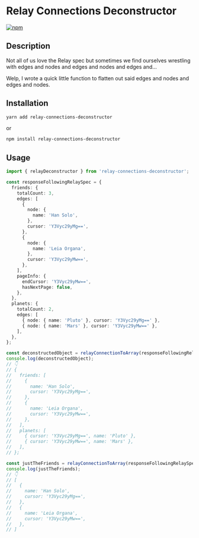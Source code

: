 # Relay Connections Deconstructor

[![npm](https://img.shields.io/npm/v/relay-connections-deconstructor?style=plastic)](https://www.npmjs.com/package/relay-connections-deconstructor)

## Description

Not all of us love the Relay spec but sometimes we find ourselves wrestling with edges and nodes and edges and nodes and edges and...

Welp, I wrote a quick little function to flatten out said edges and nodes and edges and nodes.

## Installation

```bash
yarn add relay-connections-deconstructor
```

or

```bash
npm install relay-connections-deconstructor
```

## Usage

```typescript
import { relayDeconstructor } from 'relay-connections-deconstructor';

const responseFollowingRelaySpec = {
  friends: {
    totalCount: 3,
    edges: [
      {
        node: {
          name: 'Han Solo',
        },
        cursor: 'Y3Vyc29yMg==',
      },
      {
        node: {
          name: 'Leia Organa',
        },
        cursor: 'Y3Vyc29yMw==',
      },
    ],
    pageInfo: {
      endCursor: 'Y3Vyc29yMw==',
      hasNextPage: false,
    },
  },
  planets: {
    totalCount: 2,
    edges: [
      { node: { name: 'Pluto' }, cursor: 'Y3Vyc29yMg==' },
      { node: { name: 'Mars' }, cursor: 'Y3Vyc29yMw==' },
    ],
  },
};

const deconstructedObject = relayConnectionToArray(responseFollowingRelaySpec);
console.log(deconstructedObject);
// 👇
// {
//   friends: [
//     {
//       name: 'Han Solo',
//       cursor: 'Y3Vyc29yMg==',
//     },
//     {
//       name: 'Leia Organa',
//       cursor: 'Y3Vyc29yMw==',
//     },
//   ],
//   planets: [
//     { cursor: 'Y3Vyc29yMg==', name: 'Pluto' },
//     { cursor: 'Y3Vyc29yMw==', name: 'Mars' },
//   ],
// };

const justTheFriends = relayConnectionToArray(responseFollowingRelaySpec.friends);
console.log(justTheFriends);
// 👇
// [
//   {
//     name: 'Han Solo',
//     cursor: 'Y3Vyc29yMg==',
//   },
//   {
//     name: 'Leia Organa',
//     cursor: 'Y3Vyc29yMw==',
//   },
// ]
```
